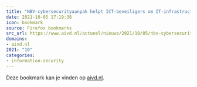 ```yaml
---
title: "NBV-cybersecurityaanpak helpt ICT-beveiligers om IT-infrastructuur te verbeteren tegen cyberaanvalle..."
date: 2021-10-05 17:19:38
icon: bookmark
source: Firefox bookmarks
src_url: https://www.aivd.nl/actueel/nieuws/2021/10/05/nbv-cybersecurityaanpak-helpt-ict-beveiligers-om-it-infrastructuur-te-verbeteren-tegen-cyberaanvallen
domains:
- aivd.nl
2021: "10"
categories:
- information-security
---
```

Deze bookmark kan je vinden op [aivd.nl](https://www.aivd.nl/actueel/nieuws/2021/10/05/nbv-cybersecurityaanpak-helpt-ict-beveiligers-om-it-infrastructuur-te-verbeteren-tegen-cyberaanvallen).
